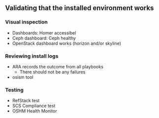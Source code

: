 ## Validating that the installed environment works

### Visual inspection
- Dashboards: Homer accessibel
- Ceph dashboard: Ceph healthy
- OpenStack dashboard works (horizon and/or skyline)

### Reviewing install logs
* ARA records the outcome from all playbooks
    - There should not be any failures
* osism tool

### Testing
* RefStack test
* SCS Compliance test
* OSHM Health Monitor
